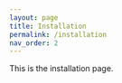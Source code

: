 ```yaml
---
layout: page
title: Installation
permalink: /installation
nav_order: 2
---
```


This is the installation page.